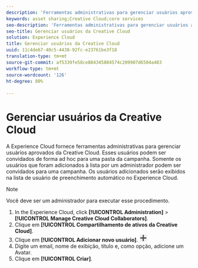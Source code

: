 ```yaml
---
description: 'Ferramentas administrativas para gerenciar usuários aprovados da Creative Cloud. '
keywords: asset sharing;Creative Cloud;core services
seo-description: 'Ferramentas administrativas para gerenciar usuários aprovados da Creative Cloud. '
seo-title: Gerenciar usuários da Creative Cloud
solution: Experience Cloud
title: Gerenciar usuários da Creative Cloud
uuid: 11c4de67-40c5-4438-92fc-e23761be3f18
translation-type: tm+mt
source-git-commit: af5339fe58ce884345804574c209907d6504a483
workflow-type: tm+mt
source-wordcount: '126'
ht-degree: 80%

---
```



# Gerenciar usuários da Creative Cloud

A Experience Cloud fornece ferramentas administrativas para gerenciar usuários aprovados da Creative Cloud. Esses usuários podem ser convidados de forma ad hoc para uma pasta da campanha. Somente os usuários que foram adicionados à lista por um administrador podem ser convidados para uma campanha. Os usuários adicionados serão exibidos na lista de usuário de preenchimento automático no Experience Cloud.

>[!NOTE]
>
>Você deve ser um administrador para executar esse procedimento.

1. In the Experience Cloud, click **[!UICONTROL Administration]** > **[!UICONTROL Manage Creative Cloud Collaborators]**.
1. Clique em **[!UICONTROL Compartilhamento de ativos da Creative Cloud]**.
1. Clique em **[!UICONTROL Adicionar novo usuário]**.  ![](assets/mac_add_icon.png)
1. Digite um email, nome de exibição, título e, como opção, adicione um Avatar.
1. Clique em **[!UICONTROL Criar]**.
